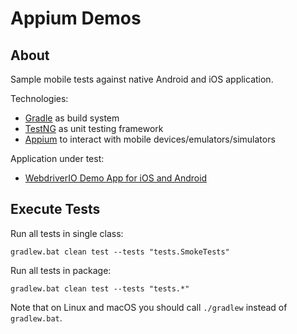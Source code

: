 # Appium Demos

## About

Sample mobile tests against native Android and iOS application.

Technologies:
- [Gradle](https://gradle.org/) as build system
- [TestNG](https://testng.org/doc/) as unit testing framework
- [Appium](http://appium.io/) to interact with mobile devices/emulators/simulators

Application under test:
- [WebdriverIO Demo App for iOS and Android](https://github.com/webdriverio/native-demo-app/releases)

## Execute Tests

Run all tests in single class:
```
gradlew.bat clean test --tests "tests.SmokeTests"
```
    
Run all tests in package:
```
gradlew.bat clean test --tests "tests.*"
```

Note that on Linux and macOS you should call `./gradlew` instead of `gradlew.bat`.